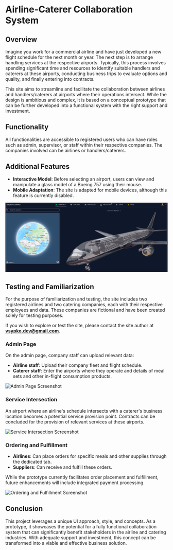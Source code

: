 # Airline-Caterer Collaboration System

## Overview

Imagine you work for a commercial airline and have just developed a new flight schedule for the next month or year. The next step is to arrange handling services at the respective airports. Typically, this process involves spending significant time and resources to identify suitable handlers and caterers at these airports, conducting business trips to evaluate options and quality, and finally entering into contracts.

This site aims to streamline and facilitate the collaboration between airlines and handlers/caterers at airports where their operations intersect. While the design is ambitious and complex, it is based on a conceptual prototype that can be further developed into a functional system with the right support and investment.

## Functionality

All functionalities are accessible to registered users who can have roles such as admin, supervisor, or staff within their respective companies. The companies involved can be airlines or handlers/caterers.

## Additional Features

- **Interactive Model**: Before selecting an airport, users can view and manipulate a glass model of a Boeing 757 using their mouse.
- **Mobile Adaptation**: The site is adapted for mobile devices, although this feature is currently disabled.

![Interactive Model Screenshot](images/image_1.png)

## Testing and Familiarization

For the purpose of familiarization and testing, the site includes two registered airlines and two catering companies, each with their respective employees and data. These companies are fictional and have been created solely for testing purposes.

If you wish to explore or test the site, please contact the site author at **vsypko.dev@gmail.com**.

### Admin Page

On the admin page, company staff can upload relevant data:

- **Airline staff**: Upload their company fleet and flight schedule.
- **Caterer staff**: Enter the airports where they operate and details of meal sets and other in-flight consumption products.

![Admin Page Screenshot](link-to-image-admin-page.png)

### Service Intersection

An airport where an airline's schedule intersects with a caterer's business location becomes a potential service provision point. Contracts can be concluded for the provision of relevant services at these airports.

![Service Intersection Screenshot](link-to-image-service-intersection.png)

### Ordering and Fulfillment

- **Airlines**: Can place orders for specific meals and other supplies through the dedicated tab.
- **Suppliers**: Can receive and fulfill these orders.

While the prototype currently facilitates order placement and fulfillment, future enhancements will include integrated payment processing.

![Ordering and Fulfillment Screenshot](link-to-image-ordering-fulfillment.png)

## Conclusion

This project leverages a unique UI approach, style, and concepts. As a prototype, it showcases the potential for a fully functional collaboration system that can significantly benefit stakeholders in the airline and catering industries. With adequate support and investment, this concept can be transformed into a viable and effective business solution.
